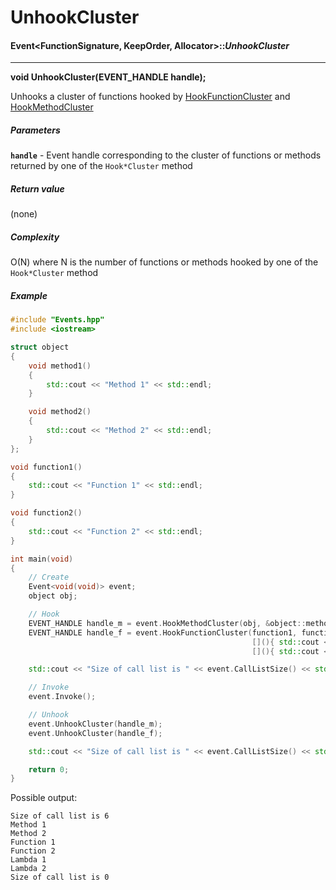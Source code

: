 # UnhookCluster
#### Event<FunctionSignature, KeepOrder, Allocator>::___UnhookCluster___

-----

__void UnhookCluster(EVENT_HANDLE handle);__

Unhooks a cluster of functions hooked by [HookFunctionCluster](https://github.com/itstristanb/Events/wiki/HookFunctionCluster) and [HookMethodCluster](https://github.com/itstristanb/Events/wiki/HookMethodCluster)

##### Parameters
__`handle`__ - Event handle corresponding to the cluster of functions or methods returned by one of the `Hook*Cluster` method

##### Return value
(none)

##### Complexity
O(N) where N is the number of functions or methods hooked by one of the `Hook*Cluster` method

##### Example
```c++
#include "Events.hpp"
#include <iostream>

struct object
{
    void method1()
    {
        std::cout << "Method 1" << std::endl;
    }

    void method2()
    {
        std::cout << "Method 2" << std::endl;
    }
};

void function1()
{
    std::cout << "Function 1" << std::endl;
}

void function2()
{
    std::cout << "Function 2" << std::endl;
}

int main(void)
{
    // Create
    Event<void(void)> event;
    object obj;

    // Hook
    EVENT_HANDLE handle_m = event.HookMethodCluster(obj, &object::method1, &object::method2);
    EVENT_HANDLE handle_f = event.HookFunctionCluster(function1, function2,
                                                      [](){ std::cout << "Lambda 1" << std::endl; },
                                                      [](){ std::cout << "Lambda 2" << std::endl; });

    std::cout << "Size of call list is " << event.CallListSize() << std::endl;

    // Invoke
    event.Invoke();

    // Unhook
    event.UnhookCluster(handle_m);
    event.UnhookCluster(handle_f);

    std::cout << "Size of call list is " << event.CallListSize() << std::endl;

    return 0;
}
```

Possible output:

```c++17
Size of call list is 6
Method 1
Method 2
Function 1
Function 2
Lambda 1
Lambda 2
Size of call list is 0
```